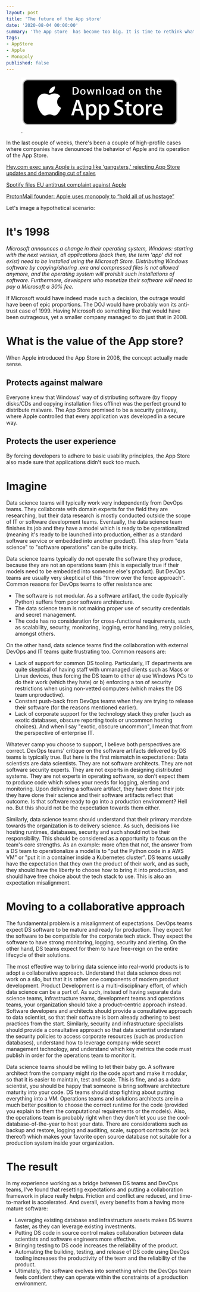 ```yaml
---
layout: post
title: 'The future of the App store'
date: '2020-08-04 00:00:00'
summary: 'The App store  has become too big. It is time to rethink what its value is, and what to expect of its owner'
tags:
- AppStore
- Apple
- Monopoly
published: false
---
```


<figure class="kg-card kg-image-card kg-card-hascaption"><img src="/content/images/2020/08/ww_app-store-badge_150909.png" class="kg-image"><figcaption>.</figcaption></figure>

In the last couple of weeks, there's been a couple of high-profile cases where companies have denounced the behavior of Apple and its operation of the App Store.

[Hey.com exec says Apple is acting like ‘gangsters,’ rejecting App Store updates and demanding cut of sales](https://www.theverge.com/2020/6/16/21293419/hey-apple-rejection-ios-app-store-dhh-gangsters-antitrust)

[Spotify files EU antitrust complaint against Apple](https://www.reuters.com/article/us-apple-spotify-tech-eu-idUSKBN1QU18G)

[ProtonMail founder: Apple uses monopoly to “hold all of us hostage”](https://arstechnica.com/tech-policy/2020/08/protonmail-founder-apple-uses-monopoly-to-hold-all-of-us-hostage/)

Let's image a hypothetical scenario:

# It's 1998

_Microsoft announces a change in their operating system, Windows: starting with the next version, all applications (back then,  the term 'app' did not exist) need to be installed using the Microsoft Store. Distributing Windows software by copying/sharing .exe and compressed files is not allowed anymore, and the operating system will prohibit such installations of software. Furthermore, developers who monetize their software will need to pay a Microsoft a 30% fee._

If  Microsoft would have indeed made such a decision, the outrage would have been of epic proportions. The DOJ would have probably won its anti-trust case of 1999. Having Microsoft do something like that would have been outrageous, yet a smaller company managed to do just that in 2008.

# What is the value of the App store?
When Apple introduced the App Store in 2008, the concept actually made sense.

## Protects against malware
Everyone knew that Windows' way of distributing software (by floppy disks/CDs and copying installation files offline) was the perfect ground to distribute malware. The App Store promised to be a security gateway, where Apple controlled that every application was developed in a secure way.

## Protects the user experience
By forcing developers to adhere to basic usability principles, the App Store also made sure that applications didn't suck too much. 

# Imagine

Data science teams will typically work very independently from DevOps teams. They collaborate with domain experts for the field they are researching, but their data research is mostly conducted outside the scope of IT or software development teams. Eventually, the data science team finishes its job and they have a model which is ready to be operationalized (meaning it's ready to be launched into production, either as a standard software service or embedded into another product). This step from "data science" to "software operations" can be quite tricky.

Data science teams typically do not operate the software they produce, because they are not an operations team (this is especially true if their models need to be embedded into someone else's product). But DevOps teams are usually very skeptical of this "throw over the fence approach". Common reasons for DevOps teams to offer resistance are:

* The software is not modular. As a software artifact, the code (typically Python) suffers from poor software architecture.
* The data science team is not making proper use of security credentials and secret management.
* The code has no consideration for cross-functional requirements, such as scalability, security, monitoring, logging, error handling, retry policies, amongst others.

On the other hand, data science teams find the collaboration with external DevOps and IT teams quite frustrating too. Common reasons are:

* Lack of support for common DS tooling. Particularly, IT departments are quite skeptical of having staff with unmanaged clients such as Macs or Linux devices, thus forcing the DS team to either a) use Windows PCs to do their work (which they hate) or b) enforcing a ton of security restrictions when using non-vetted computers (which makes the DS team unproductive).
* Constant push-back from DevOps teams when they are trying to release their software (for the reasons mentioned earlier).
* Lack of corporate support for the technology stack they prefer (such as exotic databases, obscure reporting tools or uncommon hosting choices). And when I say "exotic, obscure uncommon", I mean that from the perspective of enterprise IT.

Whatever camp you choose to support, I believe both perspectives are correct. DevOps teams' critique on the software artifacts delivered by DS teams is typically true. But here is the first mismatch in expectations: Data scientists are data scientists. They are not software architects. They are not software security experts. They are not experts in designing distributed systems. They are not experts in operating software, so don't expect them to produce code which solves your needs for logging, alerting and monitoring. Upon delivering a software artifact, they have done their job: they have done their science and their software artifacts reflect that outcome. Is that software ready to go into a production environment? Hell no. But this should not be the expectation towards them either.

Similarly, data science teams should understand that their primary mandate towards the organization is to delivery science. As such, decisions like hosting runtimes, databases, security and such should not be their responsibility. This should be considered as a opportunity to focus on the team's core strengths. As an example: more often that not, the answer from a DS team to operationalize a model is to "put the Python code in a AWS VM" or "put it in a container inside a Kubernetes cluster". DS teams usually have the expectation that they own the product of their work, and as such, they should have the liberty to choose how to bring it into production, and should have free choice about the tech stack to use. This is also an expectation misalignment.

# Moving to a collaborative approach

The fundamental problem is a misalignment of expectations. DevOps teams expect DS software to be mature and ready for production. They expect for the software to be compatible for the corporate tech stack. They expect the software to have strong monitoring, logging, security and alerting. On the other hand, DS teams expect for them to have free-reign on the entire lifecycle of their solutions.

The most effective way to bring data science into real-world products is to adopt a collaborative approach. Understand that data science does not work on a silo, but that it is rather one components of modern product development. Product Development is a multi-disciplinary effort, of which data science can be a part of. As such, instead of having separate data science teams, infrastructure teams, development teams and operations teams, your organization should take a product-centric approach instead. Software developers and architects should provide a consultative approach to data scientist, so that their software is born already adhering to best practices from the start. Similarly, security and infrastructure specialists should provide a consultative approach so that data scientist understand the security policies to access corporate resources (such as production databases), understand how to leverage company-wide secret management technology, and understand which key metrics the code must publish in order for the operations team to monitor it.

Data science teams should be willing to let their baby go. A software architect from the company might rip the code apart and make it modular, so that it is easier to maintain, test and scale. This is fine, and as a data scientist, you should be happy that someone is bring software architecture maturity into your code. DS teams should stop fighting about putting everything into a VM. Operations teams and solutions architects are in a much better position to choose the correct runtime for the code (provided you explain to them the computational requirements or the models). Also, the operations team is probably right when they don't let you use the cool-database-of-the-year to host your data. There are considerations such as backup and restore, logging and auditing, scale, support contracts (or lack thereof) which makes your favorite open source database not suitable for a production system inside your organization.

# The result

In my experience working as a bridge between DS teams and DevOps teams, I've found that resetting expectations and putting a collaboration framework in place really helps. Friction and conflict are reduced, and time-to-market is accelerated. And overall, every benefits from a having more mature software:

* Leveraging existing database and infrastructure assets makes DS teams faster, as they can leverage existing investments.
* Putting DS code in source control makes collaboration between data scientists and software engineers more effective.
* Bringing testing to DS code increases the reliability of the product.
* Automating the building, testing, and release of DS code using DevOps tooling increases the productivity of the team and the reliability of the product.
* Ultimately, the software evolves into something which the DevOps team feels confident they can operate within the constraints of a production environment.